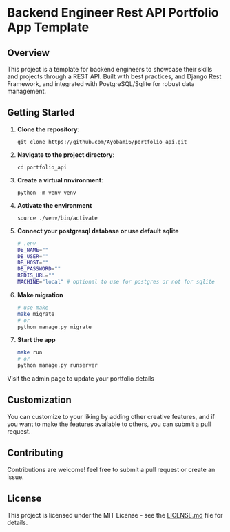 # Backend Engineer Rest API Portfolio App Template

## Overview
This project is a template for backend engineers to showcase their skills and projects through a REST API. Built with best practices, and Django Rest Framework, and integrated with PostgreSQL/Sqlite for robust data management.


## Getting Started
1. **Clone the repository**:
   ```
   git clone https://github.com/Ayobami6/portfolio_api.git
   ```
2. **Navigate to the project directory**:
   ```
   cd portfolio_api
   ```
3. **Create a virtual nnvironment**:
   ```
   python -m venv venv
   ```

4. **Activate the environment**
   ```
   source ./venv/bin/activate
   ```

5. **Connect your postgresql database or use default sqlite**
   ```bash
   # .env
   DB_NAME=""
   DB_USER=""
   DB_HOST=""
   DB_PASSWORD=""
   REDIS_URL=""
   MACHINE="local" # optional to use for postgres or not for sqlite
   ```

6. **Make migration**
   ```bash
   # use make 
   make migrate
   # or
   python manage.py migrate
   ```

7. **Start the app**
   ```bash
   make run
   # or 
   python manage.py runserver
   ```

Visit the admin page to update your portfolio details

## Customization
You can customize to your liking by adding other creative features, and if you want to make the features available to others, you can submit a pull request.

## Contributing
Contributions are welcome! feel free to submit a pull request or create an issue.

## License
This project is licensed under the MIT License - see the [LICENSE.md](LICENSE) file for details.

